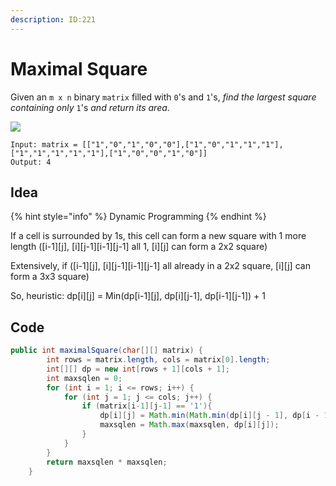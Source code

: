 ```yaml
---
description: ID:221
---
```


# Maximal Square

Given an `m x n` binary `matrix` filled with `0`'s and `1`'s, _find the largest square containing only_ `1`'s _and return its area_.



![](https://assets.leetcode.com/uploads/2020/11/26/max1grid.jpg)

```
Input: matrix = [["1","0","1","0","0"],["1","0","1","1","1"],["1","1","1","1","1"],["1","0","0","1","0"]]
Output: 4
```

## Idea

{% hint style="info" %}
Dynamic Programming
{% endhint %}

If a cell is surrounded by 1s, this cell can form a new square with 1 more length (\[i-1]\[j], \[i]\[j-1]\[i-1]\[j-1] all 1, \[i]\[j] can form a 2x2 square)

Extensively, if (\[i-1]\[j], \[i]\[j-1]\[i-1]\[j-1] all already in a 2x2 square, \[i]\[j] can form a 3x3 square)

So, heuristic: dp\[i]\[j] = Min(dp\[i-1]\[j], dp\[i]\[j-1], dp\[i-1]\[j-1]) + 1

## Code

```java
public int maximalSquare(char[][] matrix) {
        int rows = matrix.length, cols = matrix[0].length;
        int[][] dp = new int[rows + 1][cols + 1];
        int maxsqlen = 0;
        for (int i = 1; i <= rows; i++) {
            for (int j = 1; j <= cols; j++) {
                if (matrix[i-1][j-1] == '1'){
                    dp[i][j] = Math.min(Math.min(dp[i][j - 1], dp[i - 1][j]), dp[i - 1][j - 1]) + 1;
                    maxsqlen = Math.max(maxsqlen, dp[i][j]);
                }
            }
        }
        return maxsqlen * maxsqlen;
    }
```
